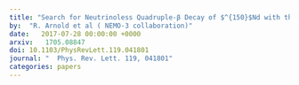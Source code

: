 ```yaml
---
title: "Search for Neutrinoless Quadruple-β Decay of $^{150}$Nd with the NEMO-3 Detector."
by:  "R. Arnold et al ( NEMO-3 collaboration)"
date:   2017-07-28 00:00:00 +0000
arxiv:   1705.08847 
doi: 10.1103/PhysRevLett.119.041801
journal: "  Phys. Rev. Lett. 119, 041801"
categories: papers
---
```



